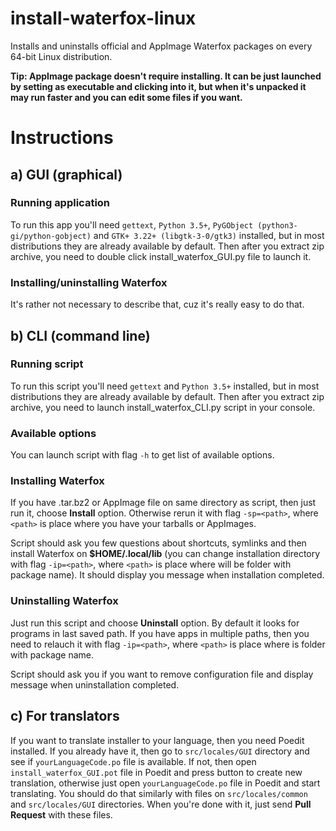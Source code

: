 # install-waterfox-linux
Installs and uninstalls official and AppImage Waterfox packages on every 64-bit Linux distribution.


**Tip: AppImage package doesn't require installing. It can be just launched by setting as executable and clicking into it, but when it's unpacked it may run faster and you can edit some files if you want.**

# Instructions
## a) GUI (graphical)
### Running application
To run this app you'll need `gettext`, `Python 3.5+`, `PyGObject (python3-gi/python-gobject)` and `GTK+ 3.22+ (libgtk-3-0/gtk3)` installed, but in most distributions they are already available by default.
Then after you extract zip archive, you need to double click install_waterfox_GUI.py file to launch it.

### Installing/uninstalling Waterfox
It's rather not necessary to describe that, cuz it's really easy to do that.

## b) CLI (command line)
### Running script
To run this script you'll need `gettext` and `Python 3.5+` installed, but in most distributions they are already available by default.
Then after you extract zip archive, you need to launch install_waterfox_CLI.py script in your console.

### Available options
You can launch script with flag `-h` to get list of available options.

### Installing Waterfox
If you have .tar.bz2 or AppImage file on same directory as script, then just run it, choose **Install** option.
Otherwise rerun it with flag `-sp=<path>`, where `<path>` is place where you have your tarballs or AppImages.

Script should ask you few questions about shortcuts, symlinks and then install Waterfox on **$HOME/.local/lib** (you can change installation directory with flag `-ip=<path>`, where `<path>` is place where will be folder with package name). It should display you message when installation completed.

### Uninstalling Waterfox
Just run this script and choose **Uninstall** option.
By default it looks for programs in last saved path. If you have apps in multiple paths, then you need to relauch it with flag `-ip=<path>`, where `<path>` is place where is folder with package name.

Script should ask you if you want to remove configuration file and display message when uninstallation completed.

## c) For translators
If you want to translate installer to your language, then you need Poedit installed. If you already have it, then go to `src/locales/GUI` directory and see if `yourLanguageCode.po` file is available. If not, then open `install_waterfox_GUI.pot` file in Poedit and press button to create new translation, otherwise just open `yourLanguageCode.po` file in Poedit and start translating. You should do that similarly with files on `src/locales/common` and `src/locales/GUI` directories. When you're done with it, just send **Pull Request** with these files.
